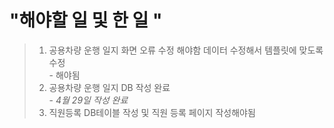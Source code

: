 # "해야할 일 및 한 일 " 

> 1. 공용차량 운행 일지 화면 오류 수정 해야함 데이터 수정해서 템플릿에 맞도록 수정  
    - 해야됨
> 2. 공용차량 운행 일지 DB 작성 완료  
    - *4월 29일 작성 완료*
> 3. 직원등록 DB테이블 작성 및 직원 등록 페이지 작성해야됨
